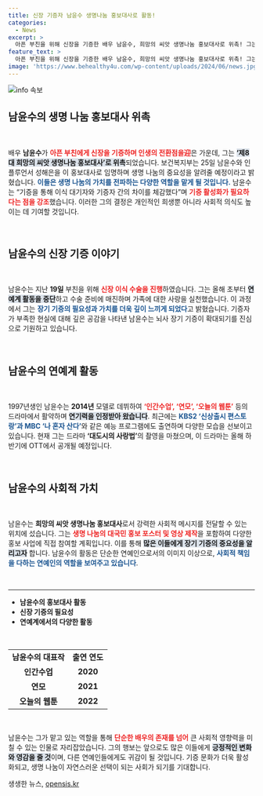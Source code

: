```yaml
---
title: 신장 기증자 남윤수 생명나눔 홍보대사로 활동!
categories:
  - News
excerpt: >
  아픈 부친을 위해 신장을 기증한 배우 남윤수, 희망의 씨앗 생명나눔 홍보대사로 위촉! 그는 기증의 중요성을 전하며 생명 나눔 활성화에 힘쓰겠다고 밝혔습니다.
feature_text: >
  아픈 부친을 위해 신장을 기증한 배우 남윤수, 희망의 씨앗 생명나눔 홍보대사로 위촉! 그는 기증의 중요성을 전하며 생명 나눔 활성화에 힘쓰겠다고 밝혔습니다.
image: 'https://www.behealthy4u.com/wp-content/uploads/2024/06/news.jpg'
---
```


<p><img src="https://www.behealthy4u.com/wp-content/uploads/2024/06/news.jpg" alt="info 속보" /></p>

<h2 data-ke-size="size26">남윤수의 생명 나눔 홍보대사 위촉</h2>

<p data-ke-size="size16">&nbsp;</p>

<p data-ke-size="size16">배우 <b>남윤수</b>가 <b><span style="color: #ee2323;">아픈 부친에게 신장을 기증하며 인생의 전환점을迎</span></b>은 가운데, 그는 <b><span style="background-color: #21538527;">‘제8대 희망의 씨앗 생명나눔 홍보대사’로 위촉</span></b>되었습니다. 보건복지부는 25일 남윤수와 인플루언서 성해은을 이 홍보대사로 임명하며 생명 나눔의 중요성을 알려줄 예정이라고 밝혔습니다. <b><span style="color: #1a5490;">이들은 생명 나눔의 가치를 전파하는 다양한 역할을 맡게 될 것입니다.</span></b> 남윤수는 “기증을 통해 이식 대기자와 기증자 간의 차이를 체감했다”며 <b><span style="color: #ee2323;">기증 활성화가 필요하다는 점을 강조</span></b>했습니다. 이러한 그의 결정은 개인적인 희생뿐 아니라 사회적 의식도 높이는 데 기여할 것입니다.</p>

<p data-ke-size="size16">&nbsp;</p>

<h2 data-ke-size="size26">남윤수의 신장 기증 이야기</h2>

<p data-ke-size="size16">&nbsp;</p>

<p data-ke-size="size16">남윤수는 지난 <b>19일</b> 부친을 위해 <b><span style="color: #ee2323;">신장 이식 수술을 진행</span></b>하였습니다. 그는 올해 초부터 <b><span style="background-color: #21538527;">연예계 활동을 중단</span></b>하고 수술 준비에 매진하며 가족에 대한 사랑을 실천했습니다. 이 과정에서 그는 <b><span style="color: #1a5490;">장기 기증의 필요성과 가치를 더욱 깊이 느끼게 되었다</span></b>고 밝혔습니다. 기증자가 부족한 현실에 대해 깊은 공감을 나타낸 남윤수는 뇌사 장기 기증이 확대되기를 진심으로 기원하고 있습니다.</p>

<p data-ke-size="size16">&nbsp;</p>

<h2 data-ke-size="size26">남윤수의 연예계 활동</h2>

<p data-ke-size="size16">&nbsp;</p>

<p data-ke-size="size16">1997년생인 남윤수는 <b>2014년</b> 모델로 데뷔하여 <b><span style="color: #ee2323;">‘인간수업’, ‘연모’, ‘오늘의 웹툰’</span></b> 등의 드라마에서 활약하며 <b><span style="background-color: #21538527;">연기력을 인정받아 왔습니다</span></b>. 최근에는 <b><span style="color: #1a5490;">KBS2 ‘신상출시 편스토랑’과 MBC ‘나 혼자 산다’</span></b>와 같은 예능 프로그램에도 출연하며 다양한 모습을 선보이고 있습니다. 현재 그는 드라마 <b>‘대도시의 사랑법’</b>의 촬영을 마쳤으며, 이 드라마는 올해 하반기에 OTT에서 공개될 예정입니다.</p>

<p data-ke-size="size16">&nbsp;</p>

<h2 data-ke-size="size26">남윤수의 사회적 가치</h2>

<p data-ke-size="size16">&nbsp;</p>

<p data-ke-size="size16">남윤수는 <b>희망의 씨앗 생명나눔 홍보대사</b>로서 강력한 사회적 메시지를 전달할 수 있는 위치에 섰습니다. 그는 <b><span style="color: #ee2323;">생명 나눔의 대국민 홍보 포스터 및 영상 제작</span></b>을 포함하여 다양한 홍보 사업에 직접 참여할 계획입니다. 이를 통해 <b><span style="background-color: #21538527;">많은 이들에게 장기 기증의 중요성을 알리고자</span></b> 합니다. 남윤수의 활동은 단순한 연예인으로서의 이미지 이상으로, <b><span style="color: #1a5490;">사회적 책임을 다하는 연예인의 역할을 보여주고 있습니다</span></b>.</p>

<p data-ke-size="size16">&nbsp;</p>

<hr>

<ul>
    <li><b>남윤수의 홍보대사 활동</b></li>
    <li><b>신장 기증의 필요성</b></li>
    <li><b>연예계에서의 다양한 활동</b></li>
</ul>

<p data-ke-size="size16">&nbsp;</p>

<table style="width: 100%;">
    <tr>
        <td style="text-align: center; height: 17px;"><b>남윤수의 대표작</b></td>
        <td style="text-align: center; height: 17px;"><b>출연 연도</b></td>
    </tr>
    <tr>
        <td style="text-align: center; height: 17px;"><b>인간수업</b></td>
        <td style="text-align: center; height: 17px;"><b>2020</b></td>
    </tr>
    <tr>
        <td style="text-align: center; height: 17px;"><b>연모</b></td>
        <td style="text-align: center; height: 17px;"><b>2021</b></td>
    </tr>
    <tr>
        <td style="text-align: center; height: 17px;"><b>오늘의 웹툰</b></td>
        <td style="text-align: center; height: 17px;"><b>2022</b></td>
    </tr>
</table>

<p data-ke-size="size16">&nbsp;</p>  

<p data-ke-size="size16">남윤수는 그가 맡고 있는 역할을 통해 <b><span style="color: #ee2323;">단순한 배우의 존재를 넘어</span></b> 큰 사회적 영향력을 미칠 수 있는 인물로 자리잡았습니다. 그의 행보는 앞으로도 많은 이들에게 <b><span style="background-color: #21538527;">긍정적인 변화와 영감을 줄 것</span></b>이며, 다른 연예인들에게도 귀감이 될 것입니다. 기증 문화가 더욱 활성화되고, 생명 나눔이 자연스러운 선택이 되는 사회가 되기를 기대합니다.</p>
생생한 뉴스, <a href="https://opensis.kr" rel="dofollow">opensis.kr</a>


